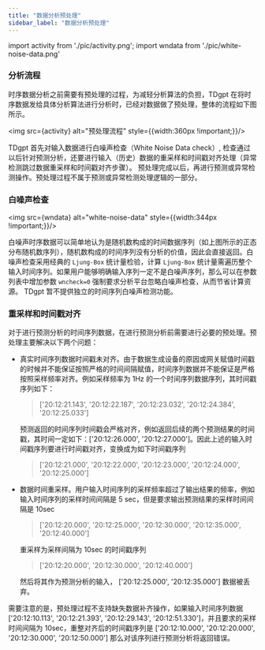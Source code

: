 ```yaml
---
title: "数据分析预处理"
sidebar_label: "数据分析预处理"
---
```


import activity from './pic/activity.png';
import wndata from './pic/white-noise-data.png'

### 分析流程
时序数据分析之前需要有预处理的过程，为减轻分析算法的负担，TDgpt 在将时序数据发给具体分析算法进行分析时，已经对数据做了预处理，整体的流程如下图所示。

<img src={activity} alt="预处理流程" style={{width:360px !important;}}/>

TDgpt 首先对输入数据进行白噪声检查（White Noise Data check）, 检查通过以后针对预测分析，还要进行输入（历史）数据的重采样和时间戳对齐处理（异常检测跳过数据重采样和时间戳对齐步骤）。
预处理完成以后，再进行预测或异常检测操作。预处理过程不属于预测或异常检测处理逻辑的一部分。

### 白噪声检查

<img src={wndata} alt="white-noise-data" style={{width:344px !important;}}/>

白噪声时序数据可以简单地认为是随机数构成的时间数据序列（如上图所示的正态分布随机数序列），随机数构成的时间序列没有分析的价值，因此会直接返回。白噪声检查采用经典的 `Ljung-Box` 统计量检验，计算 `Ljung-Box` 统计量需遍历整个输入时间序列。如果用户能够明确输入序列一定不是白噪声序列，那么可以在参数列表中增加参数 `wncheck=0` 强制要求分析平台忽略白噪声检查，从而节省计算资源。
TDgpt 暂不提供独立的时间序列白噪声检测功能。


### 重采样和时间戳对齐

对于进行预测分析的时间序列数据，在进行预测分析前需要进行必要的预处理。预处理主要解决以下两个问题：

- 真实时间序列数据时间戳未对齐。由于数据生成设备的原因或网关赋值时间戳的时候并不能保证按照严格的时间间隔赋值，时间序列数据并不能保证是严格按照采样频率对齐。例如采样频率为 1Hz 的一个时间序列数据序列，其时间戳序列如下：

  > ['20:12:21.143', '20:12:22.187', '20:12:23.032', '20:12:24.384', '20:12:25.033']
  
  预测返回的时间序列时间戳会严格对齐，例如返回后续的两个预测结果的时间戳，其时间一定如下：['20:12:26.000', '20:12:27.000']。因此上述的输入时间戳序列要进行时间戳对齐，变换成为如下时间戳序列

  > ['20:12:21.000', '20:12:22.000', '20:12:23.000', '20:12:24.000', '20:12:25.000']
  
  
- 数据时间重采样。用户输入时间序列的采样频率超过了输出结果的频率，例如输入时间序列的采样时间间隔是 5 sec，但是要求输出预测结果的采样时间间隔是 10sec

  > ['20:12:20.000', '20:12:25.000', '20:12:30.000', '20:12:35.000', '20:12:40.000'] 

  重采样为采样间隔为 10sec 的时间戳序列

  > ['20:12:20.000', '20:12:30.000', '20:12:40.000']

  然后将其作为预测分析的输入， ['20:12:25.000', '20:12:35.000'] 数据被丢弃。

需要注意的是，预处理过程不支持缺失数据补齐操作，如果输入时间序列数据 ['20:12:10.113', '20:12:21.393', '20:12:29.143', '20:12:51.330']，并且要求的采样时间间隔为 10sec，重整对齐后的时间戳序列是 ['20:12:10.000', '20:12:20.000', '20:12:30.000', '20:12:50.000'] 那么对该序列进行预测分析将返回错误。

